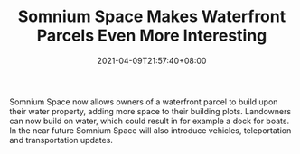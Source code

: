 ﻿---
title: "Somnium Space Makes Waterfront Parcels Even More Interesting"
date: 2021-04-09T21:57:40+08:00
lastmod: 2021-04-09T16:45:40+08:00
draft: false
authors: ["Anne"]
description: "Somnium Space now allows owners of a waterfront parcel to build upon their water property, adding more space to their building plots. Landowners can now build on water, which could result in for example a dock for boats. In the near future Somnium Space will also introduce vehicles, teleportation and transportation updates."
featuredImage: "somnium-space-makes-waterfront-parcels-even-more-interesting.png"
tags: ["Virtual World","Play to Earn"]
categories: ["news"]
news: ["Virtual World"]
weight: 
lightgallery: true
pinned: false
recommend: false
recommend1: false
---

Somnium Space now allows owners of a waterfront parcel to build upon their water property, adding more space to their building plots. Landowners can now build on water, which could result in for example a dock for boats. In the near future Somnium Space will also introduce vehicles, teleportation and transportation updates.

<!--more-->

